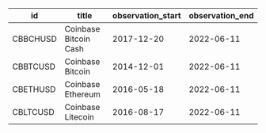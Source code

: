 | id       | title                 | observation_start   | observation_end   |
|----------|-----------------------|---------------------|-------------------|
| CBBCHUSD | Coinbase Bitcoin Cash | 2017-12-20          | 2022-06-11        |
| CBBTCUSD | Coinbase Bitcoin      | 2014-12-01          | 2022-06-11        |
| CBETHUSD | Coinbase Ethereum     | 2016-05-18          | 2022-06-11        |
| CBLTCUSD | Coinbase Litecoin     | 2016-08-17          | 2022-06-11        |